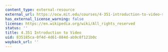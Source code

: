```yaml
---
content_type: external-resource
external_url: https://ocw.mit.edu/courses/4-351-introduction-to-video-spring-2004/
has_external_license_warning: false
license: https://en.wikipedia.org/wiki/All_rights_reserved
status: ''
title: 4.351 Introduction to Video
uid: 835185ca-0f4d-4d61-884d-ab9c8f121b0c
wayback_url: ''
---
```

